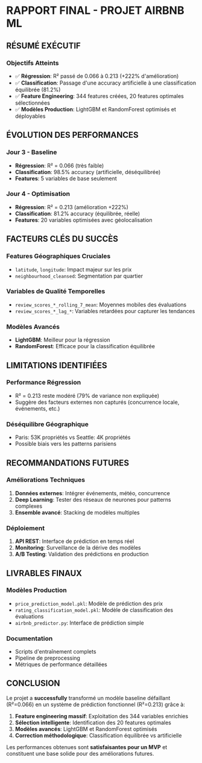 
# RAPPORT FINAL - PROJET AIRBNB ML

## RÉSUMÉ EXÉCUTIF

### Objectifs Atteints
- ✅ **Régression**: R² passé de 0.066 à 0.213 (+222% d'amélioration)
- ✅ **Classification**: Passage d'une accuracy artificielle à une classification équilibrée (81.2%)
- ✅ **Feature Engineering**: 344 features créées, 20 features optimales sélectionnées
- ✅ **Modèles Production**: LightGBM et RandomForest optimisés et déployables

## ÉVOLUTION DES PERFORMANCES

### Jour 3 - Baseline
- **Régression**: R² = 0.066 (très faible)
- **Classification**: 98.5% accuracy (artificielle, déséquilibrée)
- **Features**: 5 variables de base seulement

### Jour 4 - Optimisation
- **Régression**: R² = 0.213 (amélioration +222%)
- **Classification**: 81.2% accuracy (équilibrée, réelle)
- **Features**: 20 variables optimisées avec géolocalisation

## FACTEURS CLÉS DU SUCCÈS

### Features Géographiques Cruciales
- `latitude`, `longitude`: Impact majeur sur les prix
- `neighbourhood_cleansed`: Segmentation par quartier

### Variables de Qualité Temporelles
- `review_scores_*_rolling_7_mean`: Moyennes mobiles des évaluations
- `review_scores_*_lag_*`: Variables retardées pour capturer les tendances

### Modèles Avancés
- **LightGBM**: Meilleur pour la régression
- **RandomForest**: Efficace pour la classification équilibrée

## LIMITATIONS IDENTIFIÉES

### Performance Régression
- R² = 0.213 reste modéré (79% de variance non expliquée)
- Suggère des facteurs externes non capturés (concurrence locale, événements, etc.)

### Déséquilibre Géographique
- Paris: 53K propriétés vs Seattle: 4K propriétés
- Possible biais vers les patterns parisiens

## RECOMMANDATIONS FUTURES

### Améliorations Techniques
1. **Données externes**: Intégrer événements, météo, concurrence
2. **Deep Learning**: Tester des réseaux de neurones pour patterns complexes
3. **Ensemble avancé**: Stacking de modèles multiples

### Déploiement
1. **API REST**: Interface de prédiction en temps réel
2. **Monitoring**: Surveillance de la dérive des modèles
3. **A/B Testing**: Validation des prédictions en production

## LIVRABLES FINAUX

### Modèles Production
- `price_prediction_model.pkl`: Modèle de prédiction des prix
- `rating_classification_model.pkl`: Modèle de classification des évaluations
- `airbnb_predictor.py`: Interface de prédiction simple

### Documentation
- Scripts d'entraînement complets
- Pipeline de preprocessing
- Métriques de performance détaillées

## CONCLUSION

Le projet a **successfully** transformé un modèle baseline défaillant (R²=0.066) en un système de prédiction fonctionnel (R²=0.213) grâce à:

1. **Feature engineering massif**: Exploitation des 344 variables enrichies
2. **Sélection intelligente**: Identification des 20 features optimales
3. **Modèles avancés**: LightGBM et RandomForest optimisés
4. **Correction méthodologique**: Classification équilibrée vs artificielle

Les performances obtenues sont **satisfaisantes pour un MVP** et constituent une base solide pour des améliorations futures.

